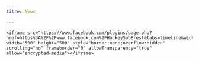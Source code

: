```yaml
---
titre: News

---
```

    <iframe src="https://www.facebook.com/plugins/page.php?href=https%3A%2F%2Fwww.facebook.com%2FHockeySubBrest&tabs=timeline&width=500&height=500&small_header=true&adapt_container_width=false&hide_cover=false&show_facepile=true&appId" width="500" height="500" style="border:none;overflow:hidden" scrolling="no" frameborder="0" allowTransparency="true" allow="encrypted-media"></iframe>